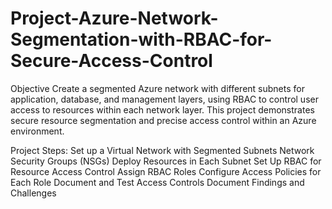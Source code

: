 # Project-Azure-Network-Segmentation-with-RBAC-for-Secure-Access-Control

Objective
Create a segmented Azure network with different subnets for application, database, and management layers, using RBAC to control user access to resources within each network layer. 
This project demonstrates secure resource segmentation and precise access control within an Azure environment.

Project Steps:
Set up a Virtual Network with Segmented Subnets
Network Security Groups (NSGs)
Deploy Resources in Each Subnet
Set Up RBAC for Resource Access Control
Assign RBAC Roles
Configure Access Policies for Each Role
Document and Test Access Controls
Document Findings and Challenges
